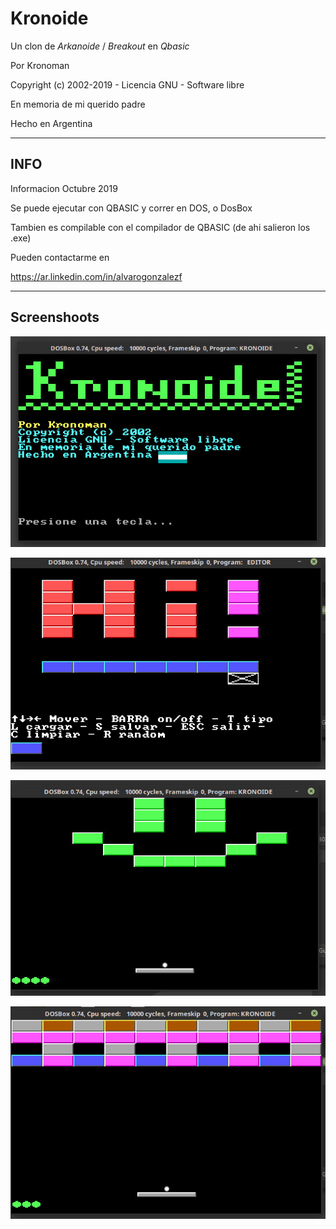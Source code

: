 # Kronoide

Un clon de *Arkanoide* / *Breakout* en *Qbasic*

Por Kronoman

Copyright (c) 2002-2019 - Licencia GNU - Software libre

En memoria de mi querido padre

Hecho en Argentina

--------------------------------------------------
## INFO

Informacion Octubre 2019

Se puede ejecutar con QBASIC y correr en DOS, o DosBox

Tambien es compilable con el compilador de QBASIC (de ahi salieron los .exe)

Pueden contactarme en

https://ar.linkedin.com/in/alvarogonzalezf

--------------------------------------------------

## Screenshoots

![Intro](screenshoots/intro.jpg)

![Editor](screenshoots/editor.jpg)

![Nivel 1](screenshoots/nivel%201.jpg)

![Nivel 2](screenshoots/nivel%202.jpg)

